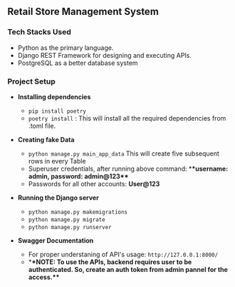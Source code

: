 ## Retail Store Management System

### Tech Stacks Used

- Python as the primary language.
- Django REST Framework for designing and executing APIs.
- PostgreSQL as a better database system

### Project Setup

- **Installing dependencies**

  - `pip install poetry`
  - `poetry install` : This will install all the required dependencies from .toml file.

- **Creating fake Data**

  - `python manage.py main_app_data` This will create five subsequent rows in every Table
  - Superuser credentials, after running above command: \***\*username: admin, password: admin@123\*\***
  - Passwords for all other accounts: **User@123**

- **Running the Django server**

  - `python manage.py makemigrations`
  - `python manage.py migrate`
  - `python manage.py runserver`

- **Swagger Documentation**
  - For proper understaning of API's usage: `http://127.0.0.1:8000/`
  - \***\*NOTE: To use the APIs, backend requires user to be authenticated. So, create an auth token from admin pannel for the access.\*\***
